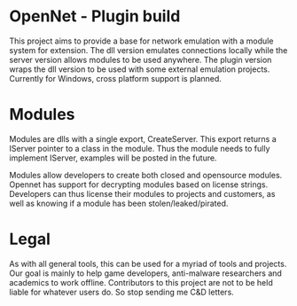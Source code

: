 # OpenNet - Plugin build

This project aims to provide a base for network emulation with a module system for extension.
The dll version emulates connections locally while the server version allows modules to be used anywhere.
The plugin version wraps the dll version to be used with some external emulation projects. Currently for Windows, cross platform support is planned.

# Modules
Modules are dlls with a single export, CreateServer. 
This export returns a IServer pointer to a class in the module. 
Thus the module needs to fully implement IServer, examples will be posted in the future.

Modules allow developers to create both closed and opensource modules.
Opennet has support for decrypting modules based on license strings.
Developers can thus license their modules to projects and customers, as well as knowing if a module has been stolen/leaked/pirated.

# Legal
As with all general tools, this can be used for a myriad of tools and projects.
Our goal is mainly to help game developers, anti-malware researchers and academics to work offline.
Contributors to this project are not to be held liable for whatever users do.
So stop sending me C&D letters.
